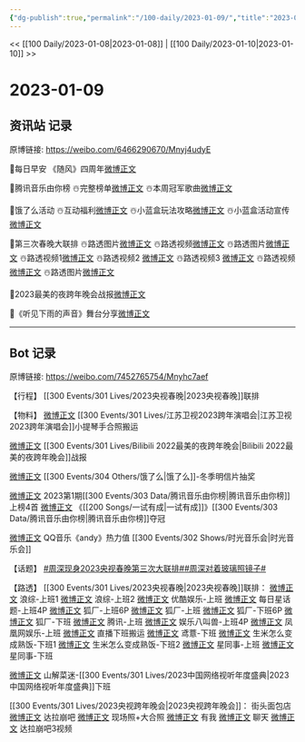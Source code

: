 ```yaml
---
{"dg-publish":true,"permalink":"/100-daily/2023-01-09/","title":"2023-01-09"}
---
```



<< [[100 Daily/2023-01-08\|2023-01-08]] | [[100 Daily/2023-01-10\|2023-01-10]] >>

# 2023-01-09

## 资讯站 记录

原博链接: https://weibo.com/6466290670/Mnyj4udyE

🌟每日早安
《随风》四周年[微博正文](https://m.weibo.cn/6466290670/4855904253512044)

🌟腾讯音乐由你榜
☃️完整榜单[微博正文](https://m.weibo.cn/6466290670/4855992736551436)
☃️本周冠军歌曲[微博正文](https://m.weibo.cn/6466290670/4856027432093406)

🌟饿了么活动
☃️互动福利[微博正文](https://m.weibo.cn/6466290670/4856018984766718)
☃️小蓝盒玩法攻略[微博正文](https://m.weibo.cn/6466290670/4856036898899919)
☃️小蓝盒活动宣传[微博正文](https://m.weibo.cn/6466290670/4856028896433537)

🌟第三次春晚大联排
☃️路透图片[微博正文](https://m.weibo.cn/6466290670/4856051238704267)
☃️路透视频[微博正文](https://m.weibo.cn/6466290670/4856054183886924)
☃️路透图片[微博正文](https://m.weibo.cn/6466290670/4856054527562240)
☃️路透视频1[微博正文](https://m.weibo.cn/6466290670/4856047020017290)
☃️路透视频2 [微博正文](https://m.weibo.cn/6466290670/4856050190649583)
☃️路透视频3 [微博正文](https://m.weibo.cn/6466290670/4856050644160950)
☃️路透视频[微博正文](https://m.weibo.cn/6466290670/4856091239780399)
☃️路透图片[微博正文](https://m.weibo.cn/6466290670/4856091790019544)

🌟2023最美的夜跨年晚会战报[微博正文](https://m.weibo.cn/6466290670/4855949556191717)

🌟《听见下雨的声音》舞台分享[微博正文](https://m.weibo.cn/6466290670/4856055836704801)

---
## Bot 记录

原博链接: https://weibo.com/7452765754/Mnyhc7aef

【行程】
[[300 Events/301 Lives/2023央视春晚\|2023央视春晚]]联排

【物料】
[微博正文](https://m.weibo.cn/5122158435/4855969819924049) [[300 Events/301 Lives/江苏卫视2023跨年演唱会\|江苏卫视2023跨年演唱会]]小提琴手合照搬运

[微博正文](https://m.weibo.cn/7524193441/4855939263628812) [[300 Events/301 Lives/Bilibili 2022最美的夜跨年晚会\|Bilibili 2022最美的夜跨年晚会]]战报

[微博正文](https://m.weibo.cn/5117812753/4856009527395772) [[300 Events/304 Others/饿了么\|饿了么]]-冬季明信片抽奖

[微博正文](https://m.weibo.cn/6733257358/4855971626622078) 2023第1期[[300 Events/303 Data/腾讯音乐由你榜\|腾讯音乐由你榜]]上榜4首
[微博正文](https://m.weibo.cn/6733257358/4856018955930575) 《[[200 Songs/一试有成\|一试有成]]》[[300 Events/303 Data/腾讯音乐由你榜\|腾讯音乐由你榜]]夺冠

[微博正文](https://m.weibo.cn/2169129705/4855982045271131) QQ音乐《andy》热力值 [[300 Events/302 Shows/时光音乐会\|时光音乐会]]

【话题】
[#周深现身2023央视春晚第三次大联排#](https://s.weibo.com/weibo?q=%23%E5%91%A8%E6%B7%B1%E7%8E%B0%E8%BA%AB2023%E5%A4%AE%E8%A7%86%E6%98%A5%E6%99%9A%E7%AC%AC%E4%B8%89%E6%AC%A1%E5%A4%A7%E8%81%94%E6%8E%92%23)[#周深对着玻璃照镜子#](https://s.weibo.com/weibo?q=%23%E5%91%A8%E6%B7%B1%E5%AF%B9%E7%9D%80%E7%8E%BB%E7%92%83%E7%85%A7%E9%95%9C%E5%AD%90%23)

【路透】
[[300 Events/301 Lives/2023央视春晚\|2023央视春晚]]联排：
[微博正文](https://m.weibo.cn/1878335471/4856039679983887) 浪综-上班1
[微博正文](https://m.weibo.cn/1878335471/4856100538549441) 浪综-上班2
[微博正文](https://m.weibo.cn/1763415704/4856041131742577) 优酷娱乐-上班
[微博正文](https://m.weibo.cn/6962149176/4856043756067208) 每日星话题-上班4P
[微博正文](https://m.weibo.cn/6525010965/4856046465584173) 狐厂-上班6P
[微博正文](https://m.weibo.cn/6525010965/4856046613696576) 狐厂-上班
[微博正文](https://m.weibo.cn/6525010965/4856087381021590) 狐厂-下班6P
[微博正文](https://m.weibo.cn/6525010965/4856088371922903) 狐厂-下班
[微博正文](https://m.weibo.cn/6426064539/4856046189547791) 腾讯-上班
[微博正文](https://m.weibo.cn/1855816273/4856048685423960) 娱乐八叫兽-上班4P
[微博正文](https://m.weibo.cn/1900552512/4856049708830665) 凤凰网娱乐-上班
[微博正文](https://m.weibo.cn/1825651663/4856087457041620) 直播下班搬运
[微博正文](https://m.weibo.cn/7350475041/4856089445144653) 鸢薏-下班
[微博正文](https://m.weibo.cn/7737720600/4856095674207554) 生米怎么变成熟饭-下班1
[微博正文](https://m.weibo.cn/7737720600/4856097980547385) 生米怎么变成熟饭-下班2
[微博正文](https://m.weibo.cn/7090942012/4856047044397886) 星同事-上班
[微博正文](https://m.weibo.cn/7090942012/4856090011376442) 星同事-下班

[微博正文](https://m.weibo.cn/1803647442/4855955843451346) 山解菜迷-[[300 Events/301 Lives/2023中国网络视听年度盛典\|2023中国网络视听年度盛典]]下班

[[300 Events/301 Lives/2023央视跨年晚会\|2023央视跨年晚会]]：
街头面包店
[微博正文](https://m.weibo.cn/5833124464/4853382273313836) 达拉崩吧
[微博正文](https://m.weibo.cn/5833124464/4853382731530779) 现场照+大合照
[微博正文](https://m.weibo.cn/5833124464/4855799958997320) 有我
[微博正文](https://m.weibo.cn/5833124464/4856010894478419) 聊天
[微博正文](https://m.weibo.cn/5833124464/4856032901731699) 达拉崩吧3视频

